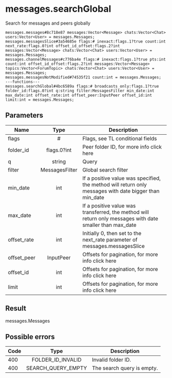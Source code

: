 # messages.searchGlobal
Search for messages and peers globally

```
messages.messages#8c718e87 messages:Vector<Message> chats:Vector<Chat> users:Vector<User> = messages.Messages;
messages.messagesSlice#3a54685e flags:# inexact:flags.1?true count:int next_rate:flags.0?int offset_id_offset:flags.2?int messages:Vector<Message> chats:Vector<Chat> users:Vector<User> = messages.Messages;
messages.channelMessages#c776ba4e flags:# inexact:flags.1?true pts:int count:int offset_id_offset:flags.2?int messages:Vector<Message> topics:Vector<ForumTopic> chats:Vector<Chat> users:Vector<User> = messages.Messages;
messages.messagesNotModified#74535f21 count:int = messages.Messages;
---functions---
messages.searchGlobal#4bc6589a flags:# broadcasts_only:flags.1?true folder_id:flags.0?int q:string filter:MessagesFilter min_date:int max_date:int offset_rate:int offset_peer:InputPeer offset_id:int limit:int = messages.Messages;
```

## Parameters
| Name | Type | Description |
| ---- | :----: | ----------- |
| flags | # | Flags, see TL conditional fields |
| folder_id | flags.0?int | Peer folder ID, for more info click here |
| q | string | Query |
| filter | MessagesFilter | Global search filter |
| min_date | int | If a positive value was specified, the method will return only messages with date bigger than min_date |
| max_date | int | If a positive value was transferred, the method will return only messages with date smaller than max_date |
| offset_rate | int | Initially 0, then set to the next_rate parameter of messages.messagesSlice |
| offset_peer | InputPeer | Offsets for pagination, for more info click here |
| offset_id | int | Offsets for pagination, for more info click here |
| limit | int | Offsets for pagination, for more info click here |


## Result
messages.Messages

## Possible errors
| Code | Type | Description |
| ---- | :----: | ----------- |
| 400 | FOLDER_ID_INVALID | Invalid folder ID. |
| 400 | SEARCH_QUERY_EMPTY | The search query is empty. |

